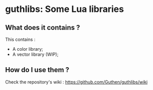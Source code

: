 # guthlibs: Some Lua libraries

## What does it contains ?

This contains :
+ A color library;
+ A vector library (WIP);

## How do I use them ?

Check the repository's wiki : https://github.com/Guthen/guthlibs/wiki
